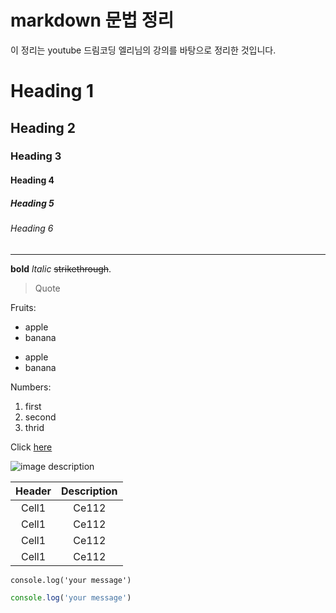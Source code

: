 # markdown 문법 정리
이 정리는 youtube 드림코딩 엘리님의 강의를 바탕으로 정리한 것입니다.
<!-- Heading -->
# Heading 1
## Heading 2
### Heading 3 
#### Heading 4 
##### Heading 5
###### Heading 6

<!-- line -->
___

<!-- Text attributes -->
<!-- 줄바꿈을 할 때는 Enter 두번 or 라인의 마지막에 공백 두 칸 -->
**bold**
*ltalic*
~~strikethrough~~.

<!-- Quote -->
> Quote

<!-- Bullet list -->
Fruits:
* apple
* banana
- apple
- banana

<!-- Numbered list -->
Numbers:
1. first
2. second
3. thrid

<!-- Link -->
Click [here](https://www.naver.com/)

<!-- Image -->
![image description]()

<!-- Table -->
<!-- :--: -> 가운데 정렬
     :--  -> 왼쪽 정렬
      --: -> 오른쪽 정렬 
-->
|Header|Description|
|:--:|:--:|     
|Cell1|Ce112|
|Cell1|Ce112|
|Cell1|Ce112|
|Cell1|Ce112|

<!-- Code -->
`console.log('your message')`

```js   <!-- 해당되는 코드에 맞게 표현 -->
console.log('your message')
```